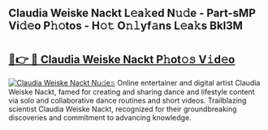 ## Claudia Weiske Nackt L𝚎a𝚔ed N𝚞𝚍e - Part-sMP Vi𝚍𝚎o P𝚑𝚘tos - H𝚘𝚝 O𝚗𝚕yf𝚊ns L𝚎a𝚔s BkI3M

# <h2><a href="http://kf5vwuw.oniu.top/?m=Claudia+Weiske+Nackt">🔗👉 🔴 Claudia Weiske Nackt P𝚑ot𝚘𝚜 V𝚒d𝚎o</a></h2>

[![Claudia Weiske Nackt Nu𝚍e𝚜](https://i.imgur.com/0qMVB7G.gif)](http://kf5vwuw.oniu.top/?m=Claudia+Weiske+Nackt)
Online entertainer and digital artist Claudia Weiske Nackt, famed for creating and sharing dance and lifestyle content via solo and collaborative dance routines and short videos. Trailblazing scientist Claudia Weiske Nackt, recognized for their groundbreaking discoveries and commitment to advancing knowledge.  
